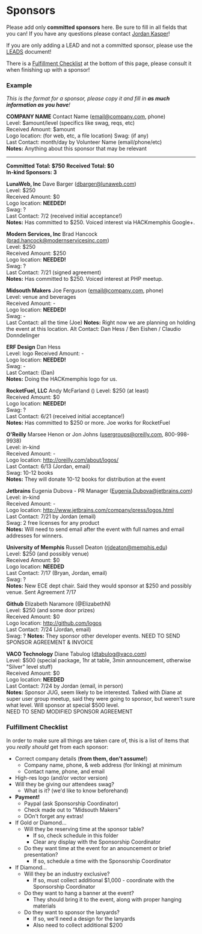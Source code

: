 Sponsors
====

Please add only __committed sponsors__ here. Be sure to fill in all fields that you can! If you have any questions please contact [Jordan Kasper](http://twitter.com/jakerella)!

If you are only adding a LEAD and not a committed sponsor, please use the [LEADS](https://github.com/HackMemphis/HM-Planning/blob/master/sponsorships/leads.md) document!

There is a [Fulfillment Checklist](#fulfillment) at the bottom of this page, please consult it when finishing up with a sponsor!

### Example

_This is the format for a sponsor, please copy it and fill in __as much information as you have__!_
    
__COMPANY NAME__ Contact Name (email@company.com, phone)  
Level: $amount/level (specifics like swag, reqs, etc)  
Received Amount: $amount  
Logo location: (for web, etc, a file location)
Swag: (if any)  
Last Contact: month/day by Volunteer Name (email/phone/etc)  
__Notes:__ Anything about this sponsor that may be relevant

---

__Committed Total: $750__
__Received Total: $0__  
__In-kind Sponsors: 3__

__LunaWeb, Inc__ Dave Barger (dbarger@lunaweb.com)  
Level: $250  
Received Amount: $0  
Logo location: __NEEDED!__  
Swag: ?  
Last Contact: 7/2 (received initial acceptance!)  
__Notes:__ Has committed to $250. Voiced interest via HACKmemphis Google+.

__Modern Services, Inc__ Brad Hancock (brad.hancock@modernservicesinc.com)  
Level: $250  
Received Amount: $250  
Logo location: __NEEDED!__  
Swag: ?  
Last Contact: 7/21 (signed agreement)  
__Notes:__ Has committed to $250. Voiced interest at PHP meetup.

__Midsouth Makers__ Joe Ferguson (email@company.com, phone)  
Level: venue and beverages  
Received Amount: -  
Logo location: __NEEDED!__  
Swag: -  
Last Contact: all the time (Joe)
__Notes:__ Right now we are planning on holding the event at this location. Alt Contact: Dan Hess / Ben Eishen / Claudio Donndelinger

__ERF Design__ Dan Hess  
Level: logo
Received Amount: -  
Logo location: __NEEDED!__  
Swag: -  
Last Contact: (Dan)  
__Notes:__ Doing the HACKmemphis logo for us.

__RocketFuel, LLC__ Andy McFarland ()
Level: $250 (at least)  
Received Amount: $0  
Logo location: __NEEDED!__  
Swag: ?  
Last Contact: 6/21 (received initial acceptance!)  
__Notes:__ Has committed to $250 or more. Joe works for RocketFuel

__O'Reilly__ Marsee Henon or Jon Johns (usergroups@oreilly.com, 800-998-9938)  
Level: in-kind  
Received Amount: -  
Logo location: http://oreilly.com/about/logos/  
Last Contact: 6/13 (Jordan, email)  
Swag: 10-12 books  
__Notes:__ They will donate 10-12 books for distribution at the event

__Jetbrains__ Eugenia Dubova - PR Manager (Eugenia.Dubova@jetbrains.com)  
Level: in-kind  
Received Amount: -  
Logo location: http://www.jetbrains.com/company/press/logos.html  
Last Contact: 7/21 by Jordan (email)  
Swag: 2 free licenses for any product  
__Notes:__ Will need to send email after the event with full names and email addresses for winners.


__University of Memphis__ Russell Deaton (rjdeaton@memphis.edu)  
Level: $250 (and possibly venue)  
Received Amount: $0  
Logo location: __NEEDED__  
Last Contact: 7/17 (Bryan, Jordan, email)  
Swag: ?  
__Notes:__ New ECE dept chair.  Said they would sponsor at $250 and possibly venue. Sent Agreement 7/17


__Github__ Elizabeth Naramore (@ElizabethN)  
Level: $250 (and some door prizes)  
Received Amount: $0  
Logo location: http://github.com/logos  
Last Contact: 7/24 (Jordan, email)  
Swag: ?
__Notes:__ They sponsor other developer events. NEED TO SEND SPONSOR AGREEMENT & INVOICE


__VACO Technology__ Diane Tabulog (dtabulog@vaco.com)    
Level: $500 (special package, 1hr at table, 3min announcement, otherwise "Silver" level stuff)  
Received Amount: $0  
Logo location: __NEEDED__  
Last Contact: 7/24 by Jordan (email, in person)  
__Notes:__ Sponsor JUG, seem likely to be interested. Talked with Diane at super user group meetup, said they were going to sponsor, but weren't sure what level. Will sponsor at special $500 level.  
NEED TO SEND MODIFIED SPONSOR AGREEMENT


### <a href="fulfillment"></a>Fulfillment Checklist

In order to make sure all things are taken care of, this is a list of items that you _really should_ get from each sponsor:

* Correct company details (__from them, don't assume!__)
  * Company name, phone, & web address (for linking) at minimum
  * Contact name, phone, and email
* High-res logo (and/or vector version)
* Will they be giving our attendees swag?
  * What is it? (we'd like to know beforehand)
* __Payment!__
  * Paypal (ask Sponsorship Coordinator)
  * Check made out to "Midsouth Makers"
  * DOn't forget any extras!
* If Gold or Diamond...
  * Will they be reserving time at the sponsor table?
    * If so, check schedule in this folder
    * Clear any display with the Sponsorship Coordinator
  * Do they want time at the event for an anouncement or brief presentation?
    * If so, schedule a time with the Sponsorship Coordinator
* If Diamond...
  * Will they be an industry exclusive?
    * If so, must collect additional $1,000 - coordinate with the Sponsorship Coordinator
  * Do they want to hang a banner at the event?
    * They should bring it to the event, along with proper hanging materials
  * Do they want to sponsor the lanyards?
    * If so, we'll need a design for the lanyards
    * Also need to collect additional $200
